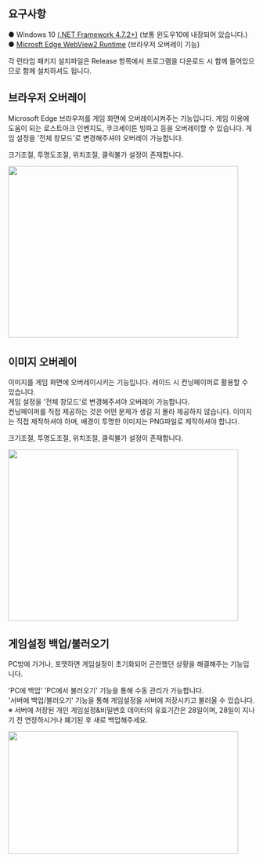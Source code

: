 ## 요구사항  
  ● Windows 10 [(.NET Framework 4.7.2+)](https://dotnet.microsoft.com/en-us/download/dotnet-framework/net472)  (보통 윈도우10에 내장되어 있습니다.)  
  ● [Microsft Edge WebView2 Runtime](https://developer.microsoft.com/ko-kr/microsoft-edge/webview2/)  (브라우저 오버레이 기능)  
  
  각 런타임 패키지 설치파일은 Release 항목에서 프로그램을 다운로드 시 함께 들어있으므로 함께 설치하셔도 됩니다.
  
## 브라우저 오버레이  
  Microsoft Edge 브라우저를 게임 화면에 오버레이시켜주는 기능입니다. 게임 이용에 도움이 되는 로스트아크 인벤지도, 쿠크세이튼 빙파고 등을 오버레이할 수 있습니다.
  게임 설정을 '전체 창모드'로 변경해주셔야 오버레이 가능합니다.  
  
  크기조절, 투명도조절, 위치조절, 클릭불가 설정이 존재합니다.  
  
  <img src="https://user-images.githubusercontent.com/74810045/148104633-873bb30d-dfba-4422-b00c-e893e0967404.png"  width="470" height="350">  
　　
　　
  
## 이미지 오버레이  
  이미지를 게임 화면에 오버레이시키는 기능입니다. 레이드 시 컨닝페이퍼로 활용할 수 있습니다.  
  게임 설정을 '전체 창모드'로 변경해주셔야 오버레이 가능합니다.  
  컨닝페이퍼를 직접 제공하는 것은 어떤 문제가 생길 지 몰라 제공하지 않습니다. 이미지는 직접 제작하셔야 하며, 배경이 투명한 이미지는 PNG파일로 제작하셔야 합니다.  
    
  크기조절, 투명도조절, 위치조절, 클릭불가 설정이 존재합니다.  
    
  <img src="https://user-images.githubusercontent.com/74810045/148147236-7cde73b0-623f-41ff-9f2a-cf93e019a237.png"  width="470" height="350">  
  
  
  
  
  
## 게임설정 백업/불러오기  
  PC방에 가거나, 포맷하면 게임설정이 초기화되어 곤란했던 상황을 해결해주는 기능입니다.  
  
  'PC에 백업' 'PC에서 불러오기' 기능을 통해 수동 관리가 가능합니다.  
  '서버에 백업/불러오기' 기능을 통해 게임설정을 서버에 저장시키고 불러올 수 있습니다.  
  ※ 서버에 저장된 개인 게임설정&비밀번호 데이터의 유효기간은 28일이며, 28일이 지나기 전 연장하시거나 폐기된 후 새로 백업해주세요.  
  
  <img src="https://user-images.githubusercontent.com/74810045/148104895-194b6d01-3f39-4127-b0e6-e45d94d7aab1.png"  width="470" height="250">  
